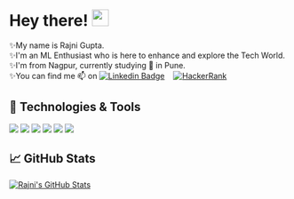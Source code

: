 # Hey there! <img src="https://raw.githubusercontent.com/MartinHeinz/MartinHeinz/master/wave.gif" width="30px">

✨My name is Rajni Gupta.<br>
✨I'm an ML Enthusiast who is here to enhance and explore the Tech World. <br>
✨I'm from Nagpur, currently studying 🌱 in Pune. <br>
✨You can find me 📫 on [![Linkedin Badge](https://img.shields.io/badge/-LinkedIn-blue?style=flat-informational&logo=linkedin&logoColor=white)](https://www.linkedin.com/in/~rajni/) &nbsp;&nbsp;  [![HackerRank](https://img.shields.io/badge/-HackerRank-2ec866?style=flat-informational&logo=hackerrank&logoColor=white)](https://www.linkedin.com/in/~rajni/)
## 🔧 Technologies & Tools
![](https://img.shields.io/badge/Code-Python-informational?style=flat&logo=python&logoColor=white&color=2bbc8a)
![](https://img.shields.io/badge/Code-Android-informational?style=flat&logo=android&logoColor=white&color=2bbc8a)
![](https://img.shields.io/badge/Code-Flutter-informational?style=flat&logo=flutter&logoColor=white&color=2bbc8a)
![](https://img.shields.io/badge/Code-Dart-informational?style=flat&logo=dart&logoColor=white&color=2bbc8a)
![](https://img.shields.io/badge/Code-Django-informational?style=flat&logo=django&logoColor=white&color=2bbc8a)
![](https://img.shields.io/badge/Code-JavaScript-informational?style=flat&logo=javascript&logoColor=white&color=2bbc8a)



## &#x1f4c8; GitHub Stats

<a href="https://github.com/rajni0829/rajni0829/">
  <img align="center" src="https://github-readme-stats.vercel.app/api?username=rajni0829&show_icons=true&line_height=27&count_private=true&title_color=ffffff&text_color=c9cacc&icon_color=2bbc8a&bg_color=1d1f21" alt="Rajni's GitHub Stats" />
</a>


<!--
**rajni0829/rajni0829** is a ✨ _special_ ✨ repository because its `README.md` (this file) appears on your GitHub profile.

Here are some ideas to get you started:

- 🔭 I’m currently working on ...
- 🌱 I’m currently learning ...
- 👯 I’m looking to collaborate on ...
- 🤔 I’m looking for help with ...
- 💬 Ask me about ...
- 📫 How to reach me: ...
- 😄 Pronouns: ...
- ⚡ Fun fact: ...
-->
